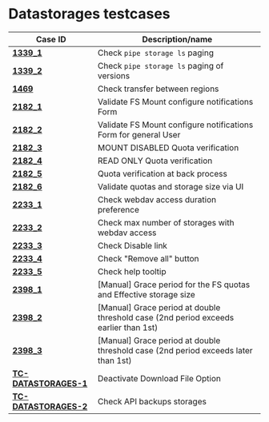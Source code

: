 # Datastorages testcases

| Case ID | Description/name |
|---|---|
| [**1339_1**](1339_pipe_storage_ls_paging/1339_1.md) | Check `pipe storage ls` paging |
| [**1339_2**](1339_pipe_storage_ls_paging/1339_2.md) | Check `pipe storage ls` paging of versions |
| [**1469**](1469.md) | Check transfer between regions |
| [**2182_1**](2182_2398/2182_1.md) | Validate FS Mount configure notifications Form |
| [**2182_2**](2182_2398/2182_2.md) | Validate FS Mount configure notifications Form for general User |
| [**2182_3**](2182_2398/2182_3.md) | MOUNT DISABLED Quota verification |
| [**2182_4**](2182_2398/2182_4.md) | READ ONLY Quota verification |
| [**2182_5**](2182_2398/2182_5.md) | Quota verification at back process |
| [**2182_6**](2182_2398/2182_6.md) | Validate quotas and storage size via UI |
| [**2233_1**](2233/2233_1.md)| Check webdav access duration preference |
| [**2233_2**](2233/2233_2.md)| Check max number of storages with webdav access |
| [**2233_3**](2233/2233_3.md)| Check Disable link |
| [**2233_4**](2233/2233_4.md)| Check "Remove all" button |
| [**2233_5**](2233/2233_5.md)| Check help tooltip |
| [**2398_1**](2182_2398/2398_1.md) | [Manual] Grace period for the FS quotas and Effective storage size |
| [**2398_2**](2182_2398/2398_2.md) | [Manual] Grace period at double threshold case (2nd period exceeds earlier than 1st) |
| [**2398_3**](2182_2398/2398_3.md) | [Manual] Grace period at double threshold case (2nd period exceeds later than 1st) |
| [**TC-DATASTORAGES-1**](TC-DATASTORAGES-1.md) | Deactivate Download File Option |
| [**TC-DATASTORAGES-2**](TC-DATASTORAGES-2.md) | Check API backups storages |